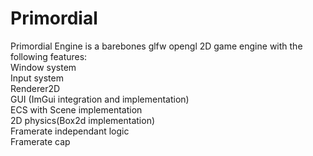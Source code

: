 # Primordial
Primordial Engine is a barebones glfw opengl 2D game engine with the following features:<br />
Window system<br />
Input system<br />
Renderer2D<br />
GUI (ImGui integration and implementation)<br />
ECS with Scene implementation<br />
2D physics(Box2d implementation)<br />
Framerate independant logic<br />
Framerate cap
